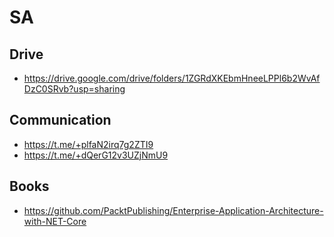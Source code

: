 # SA

## Drive
- https://drive.google.com/drive/folders/1ZGRdXKEbmHneeLPPl6b2WvAfDzC0SRvb?usp=sharing

## Communication
- https://t.me/+plfaN2irq7g2ZTI9
- https://t.me/+dQerG12v3UZjNmU9 

## Books
- https://github.com/PacktPublishing/Enterprise-Application-Architecture-with-NET-Core

  
